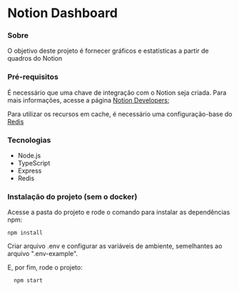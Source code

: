 # Notion Dashboard

### Sobre

O objetivo deste projeto é fornecer gráficos e estatísticas a partir de quadros do Notion

### Pré-requisitos

É necessário que uma chave de integração com o Notion seja criada. Para mais informações, acesse a página
[Notion Developers](https://developers.notion.com/docs/getting-started);

Para utilizar os recursos em cache, é necessário uma configuração-base do [Redis](https://redis.io/)

### Tecnologias

- Node.js
- TypeScript
- Express
- Redis

### Instalação do projeto (sem o docker)

Acesse a pasta do projeto e rode o comando para instalar as dependências npm:

    npm install

Criar arquivo .env e configurar as variáveis de ambiente, semelhantes ao arquivo ".env-example".

E, por fim, rode o projeto:

```
  npm start
```

